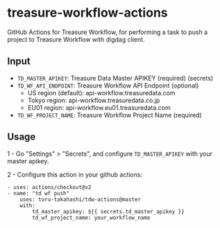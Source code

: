 # treasure-workflow-actions

GitHub Actions for Treasure Workflow, for performing a task to push a project to Treasure Workflow with digdag client.

## Input 

- `TD_MASTER_APIKEY`: Treasure Data Master APIKEY (required) (secrets)
- `TD_WF_API_ENDPOINT`: Treasure Workflow API Endpoint (optional)
    - US region (default): api-workflow.treasuredata.com
    - Tokyo region: api-workflow.treasuredata.co.jp
    - EU01 region: api-workflow.eu01.treasuredata.com
- `TD_WF_PROJECT_NAME`: Treasure Workflow Project Name (required)

## Usage

1 - Go "Settings" > "Secrets", and configure `TD_MASTER_APIKEY` with your master apikey.

2 - Configure this action in your github actions:

```
- uses: actions/checkout@v2
- name: "td wf push"
    uses: toru-takahashi/tdw-actions@master
    with:
        td_master_apikey: ${{ secrets.td_master_apikey }}
        td_wf_project_name: your_workflow_name
```
